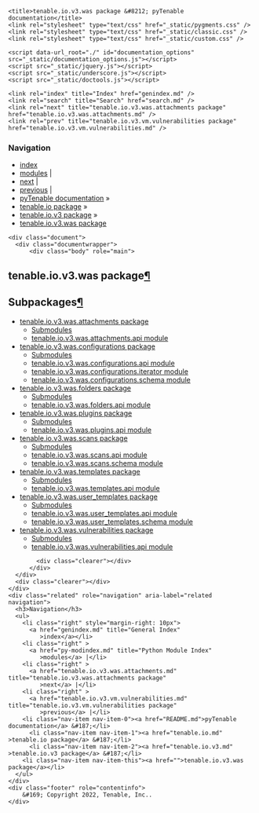 
<!DOCTYPE html>

<html lang="en">
  <head>
    <meta charset="utf-8" />
    <meta name="viewport" content="width=device-width, initial-scale=1.0" /><meta name="generator" content="Docutils 0.17.1: http://docutils.sourceforge.net/" />

    <title>tenable.io.v3.was package &#8212; pyTenable  documentation</title>
    <link rel="stylesheet" type="text/css" href="_static/pygments.css" />
    <link rel="stylesheet" type="text/css" href="_static/classic.css" />
    <link rel="stylesheet" type="text/css" href="_static/custom.css" />
    
    <script data-url_root="./" id="documentation_options" src="_static/documentation_options.js"></script>
    <script src="_static/jquery.js"></script>
    <script src="_static/underscore.js"></script>
    <script src="_static/doctools.js"></script>
    
    <link rel="index" title="Index" href="genindex.md" />
    <link rel="search" title="Search" href="search.md" />
    <link rel="next" title="tenable.io.v3.was.attachments package" href="tenable.io.v3.was.attachments.md" />
    <link rel="prev" title="tenable.io.v3.vm.vulnerabilities package" href="tenable.io.v3.vm.vulnerabilities.md" /> 
  </head><body>
    <div class="related" role="navigation" aria-label="related navigation">
      <h3>Navigation</h3>
      <ul>
        <li class="right" style="margin-right: 10px">
          <a href="genindex.md" title="General Index"
             accesskey="I">index</a></li>
        <li class="right" >
          <a href="py-modindex.md" title="Python Module Index"
             >modules</a> |</li>
        <li class="right" >
          <a href="tenable.io.v3.was.attachments.md" title="tenable.io.v3.was.attachments package"
             accesskey="N">next</a> |</li>
        <li class="right" >
          <a href="tenable.io.v3.vm.vulnerabilities.md" title="tenable.io.v3.vm.vulnerabilities package"
             accesskey="P">previous</a> |</li>
        <li class="nav-item nav-item-0"><a href="README.md">pyTenable  documentation</a> &#187;</li>
          <li class="nav-item nav-item-1"><a href="tenable.io.md" >tenable.io package</a> &#187;</li>
          <li class="nav-item nav-item-2"><a href="tenable.io.v3.md" accesskey="U">tenable.io.v3 package</a> &#187;</li>
        <li class="nav-item nav-item-this"><a href="">tenable.io.v3.was package</a></li> 
      </ul>
    </div>  

    <div class="document">
      <div class="documentwrapper">
          <div class="body" role="main">
            
  <section id="module-tenable.io.v3.was">
<span id="tenable-io-v3-was-package"></span><h1>tenable.io.v3.was package<a class="headerlink" href="#module-tenable.io.v3.was" title="Permalink to this headline">¶</a></h1>
<section id="subpackages">
<h2>Subpackages<a class="headerlink" href="#subpackages" title="Permalink to this headline">¶</a></h2>
<div class="toctree-wrapper compound">
<ul>
<li class="toctree-l1"><a class="reference internal" href="tenable.io.v3.was.attachments.md">tenable.io.v3.was.attachments package</a><ul>
<li class="toctree-l2"><a class="reference internal" href="tenable.io.v3.was.attachments.md#submodules">Submodules</a></li>
<li class="toctree-l2"><a class="reference internal" href="tenable.io.v3.was.attachments.md#module-tenable.io.v3.was.attachments.api">tenable.io.v3.was.attachments.api module</a></li>
</ul>
</li>
<li class="toctree-l1"><a class="reference internal" href="tenable.io.v3.was.configurations.md">tenable.io.v3.was.configurations package</a><ul>
<li class="toctree-l2"><a class="reference internal" href="tenable.io.v3.was.configurations.md#submodules">Submodules</a></li>
<li class="toctree-l2"><a class="reference internal" href="tenable.io.v3.was.configurations.md#module-tenable.io.v3.was.configurations.api">tenable.io.v3.was.configurations.api module</a></li>
<li class="toctree-l2"><a class="reference internal" href="tenable.io.v3.was.configurations.md#module-tenable.io.v3.was.configurations.iterator">tenable.io.v3.was.configurations.iterator module</a></li>
<li class="toctree-l2"><a class="reference internal" href="tenable.io.v3.was.configurations.md#module-tenable.io.v3.was.configurations.schema">tenable.io.v3.was.configurations.schema module</a></li>
</ul>
</li>
<li class="toctree-l1"><a class="reference internal" href="tenable.io.v3.was.folders.md">tenable.io.v3.was.folders package</a><ul>
<li class="toctree-l2"><a class="reference internal" href="tenable.io.v3.was.folders.md#submodules">Submodules</a></li>
<li class="toctree-l2"><a class="reference internal" href="tenable.io.v3.was.folders.md#module-tenable.io.v3.was.folders.api">tenable.io.v3.was.folders.api module</a></li>
</ul>
</li>
<li class="toctree-l1"><a class="reference internal" href="tenable.io.v3.was.plugins.md">tenable.io.v3.was.plugins package</a><ul>
<li class="toctree-l2"><a class="reference internal" href="tenable.io.v3.was.plugins.md#submodules">Submodules</a></li>
<li class="toctree-l2"><a class="reference internal" href="tenable.io.v3.was.plugins.md#module-tenable.io.v3.was.plugins.api">tenable.io.v3.was.plugins.api module</a></li>
</ul>
</li>
<li class="toctree-l1"><a class="reference internal" href="tenable.io.v3.was.scans.md">tenable.io.v3.was.scans package</a><ul>
<li class="toctree-l2"><a class="reference internal" href="tenable.io.v3.was.scans.md#submodules">Submodules</a></li>
<li class="toctree-l2"><a class="reference internal" href="tenable.io.v3.was.scans.md#module-tenable.io.v3.was.scans.api">tenable.io.v3.was.scans.api module</a></li>
<li class="toctree-l2"><a class="reference internal" href="tenable.io.v3.was.scans.md#module-tenable.io.v3.was.scans.schema">tenable.io.v3.was.scans.schema module</a></li>
</ul>
</li>
<li class="toctree-l1"><a class="reference internal" href="tenable.io.v3.was.templates.md">tenable.io.v3.was.templates package</a><ul>
<li class="toctree-l2"><a class="reference internal" href="tenable.io.v3.was.templates.md#submodules">Submodules</a></li>
<li class="toctree-l2"><a class="reference internal" href="tenable.io.v3.was.templates.md#module-tenable.io.v3.was.templates.api">tenable.io.v3.was.templates.api module</a></li>
</ul>
</li>
<li class="toctree-l1"><a class="reference internal" href="tenable.io.v3.was.user_templates.md">tenable.io.v3.was.user_templates package</a><ul>
<li class="toctree-l2"><a class="reference internal" href="tenable.io.v3.was.user_templates.md#submodules">Submodules</a></li>
<li class="toctree-l2"><a class="reference internal" href="tenable.io.v3.was.user_templates.md#module-tenable.io.v3.was.user_templates.api">tenable.io.v3.was.user_templates.api module</a></li>
<li class="toctree-l2"><a class="reference internal" href="tenable.io.v3.was.user_templates.md#module-tenable.io.v3.was.user_templates.schema">tenable.io.v3.was.user_templates.schema module</a></li>
</ul>
</li>
<li class="toctree-l1"><a class="reference internal" href="tenable.io.v3.was.vulnerabilities.md">tenable.io.v3.was.vulnerabilities package</a><ul>
<li class="toctree-l2"><a class="reference internal" href="tenable.io.v3.was.vulnerabilities.md#submodules">Submodules</a></li>
<li class="toctree-l2"><a class="reference internal" href="tenable.io.v3.was.vulnerabilities.md#module-tenable.io.v3.was.vulnerabilities.api">tenable.io.v3.was.vulnerabilities.api module</a></li>
</ul>
</li>
</ul>
</div>
</section>
</section>


            <div class="clearer"></div>
          </div>
      </div>
      <div class="clearer"></div>
    </div>
    <div class="related" role="navigation" aria-label="related navigation">
      <h3>Navigation</h3>
      <ul>
        <li class="right" style="margin-right: 10px">
          <a href="genindex.md" title="General Index"
             >index</a></li>
        <li class="right" >
          <a href="py-modindex.md" title="Python Module Index"
             >modules</a> |</li>
        <li class="right" >
          <a href="tenable.io.v3.was.attachments.md" title="tenable.io.v3.was.attachments package"
             >next</a> |</li>
        <li class="right" >
          <a href="tenable.io.v3.vm.vulnerabilities.md" title="tenable.io.v3.vm.vulnerabilities package"
             >previous</a> |</li>
        <li class="nav-item nav-item-0"><a href="README.md">pyTenable  documentation</a> &#187;</li>
          <li class="nav-item nav-item-1"><a href="tenable.io.md" >tenable.io package</a> &#187;</li>
          <li class="nav-item nav-item-2"><a href="tenable.io.v3.md" >tenable.io.v3 package</a> &#187;</li>
        <li class="nav-item nav-item-this"><a href="">tenable.io.v3.was package</a></li> 
      </ul>
    </div>
    <div class="footer" role="contentinfo">
        &#169; Copyright 2022, Tenable, Inc..
    </div>
  </body>
</html>